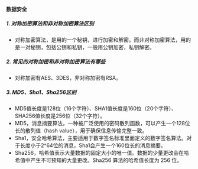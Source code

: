 #### 数据安全
##### 1. 对称加密算法和非对称加密算法区别
+ 对称加密算法，是用的一个秘钥，进行加密和解密。而非对称加密算法，用的是一对秘钥，包括公钥和私钥，一般用公钥加密，私钥解密。

##### 2. 常见的对称加密和非对称加密算法有哪些
+ 对称加密有AES、3DES，非对称加密有RSA。

##### 3. MD5、Sha1、Sha256区别
+ MD5值长度是128位（16个字符）、SHA1值长度是160位（20个字符）、SHA256值长度是256位（32个字符）。
+ MD5，消息摘要算法，一种被广泛使用的密码散列函数，可以产生一个128位长的散列值（hash value），用于确保信息传输完整一致。
+ Sha1，安全哈希算法，主要适用于数字签名标准里面定义的数字签名算法。对于长度小于2^64位的消息，Sha1会产生一个160位长的消息摘要。
+ Sha256，哈希值表示大量数据的固定大小的唯一值。数据的少量更改会在哈希值中产生不可预知的大量更改。Sha256 算法的哈希值长度为 256 位。
